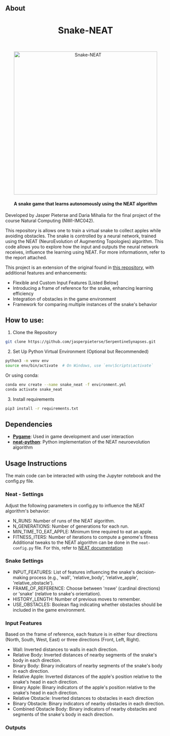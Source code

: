 ## About

<h1 align="center">Snake-NEAT</h1><br>
<p align="center">
  <img alt="Snake-NEAT" title="Snake-NEAT" src="https://i.imgur.com/BDdGfBC.gif" width="450"><br>
</p>

<h4 align="center">A snake game that learns autonomously using the NEAT algorithm</h4>

Developed by Jasper Pieterse and Daria Mihalia for the final project of the course Natural Computing (NWI-IMC042). 

This repository is allows one to train a virtual snake to collect apples while avoiding obstacles. The snake is controlled by a neural network, trained using the NEAT (NeuroEvolution of Augmenting Topologies) algorithm. This code allows you to explore how the input and outputs the neural network receives, influence the learning using NEAT. For more informationm, refer to the report attached.

This project is an extension of the original found in [this repository](https://github.com/danielchang2002/5038W_Final), with additional features and enhancements:

- Flexible and Custom Input Features [Listed Below]
- Introducing a frame of reference for the snake, enhancing learning efficiency
- Integration of obstacles in the game environment
- Framework for comparing multiple instances of the snake's behavior

## How to use:
1. Clone the Repository
  ```bash
  git clone https://github.com/jasperpieterse/SerpentineSynapses.git
  ```
2. Set Up Python Virtual Environment (Optional but Recommended)
  ```bash
  python3 -m venv env
  source env/bin/activate  # On Windows, use `env\Scripts\activate`
  ```
  Or using conda:
  ```bash
  conda env create --name snake_neat -f environment.yml
  conda activate snake_neat
  ```

3. Install requirements
  ```bash
  pip3 install -r requirements.txt
  ```

## Dependencies

* **[Pygame](https://github.com/pygame/)**: Used in game development and user interaction
* **[neat-python](https://github.com/CodeReclaimers/neat-python)**: Python implementation of the NEAT neuroevolution algorithm

## Usage Instructions
The main code can be interacted with using the Jupyter notebook and the config.py file. 

### Neat - Settings
Adjust the following parameters in config.py to influence the NEAT algorithm's behavior:
- N_RUNS: Number of runs of the NEAT algorithm.
- N_GENERATIONS: Number of generations for each run.
- MIN_TIME_TO_EAT_APPLE: Minimum time required to eat an apple.
- FITNESS_ITERS: Number of iterations to compute a genome's fitness
Additional tweaks to the NEAT algorithm can be done in the `neat-config.py` file. For this, refer to [NEAT documentation](https://neat-python.readthedocs.io/en/latest/config_file.html)
  
### Snake Settings
- INPUT_FEATURES: List of features influencing the snake's decision-making process (e.g., 'wall', 'relative_body', 'relative_apple', 'relative_obstacle').
- FRAME_OF_REFERENCE: Choose between 'nswe' (cardinal directions) or 'snake' (relative to snake's orientation).
- HISTORY_LENGTH: Number of previous moves to remember.
- USE_OBSTACLES: Boolean flag indicating whether obstacles should be included in the game environment.

### Input Features
Based on the frame of reference, each feature is in either four directions (North, South, West, East) or three directions (Front, Left, Right).
- Wall: Inverted distances to walls in each direction.
- Relative Body: Inverted distances of nearby segments of the snake's body in each direction.
- Binary Body: Binary indicators of nearby segments of the snake's body in each direction.
- Relative Apple: Inverted distances of the apple's position relative to the snake's head in each direction.
- Binary Apple: Binary indicators of the apple's position relative to the snake's head in each direction.
- Relative Obstacle: Inverted distances to obstacles in each direction
- Binary Obstacle: Binary indicators of nearby obstacles in each direction.
- Combined Obstacle Body: Binary indicators of nearby obstacles and segments of the snake's body in each direction.
  
### Outputs

